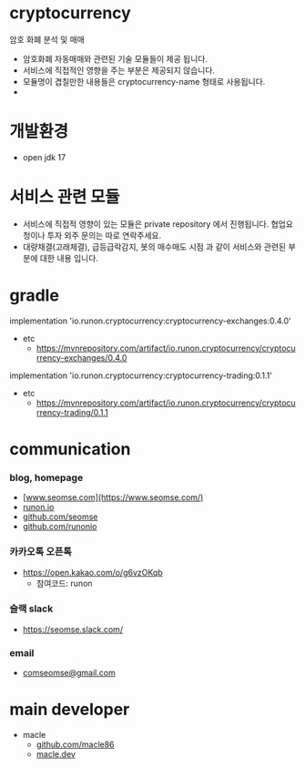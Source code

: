 # cryptocurrency
암호 화폐 분석 및 매매
- 암호화폐 자동매매와 관련된 기술 모듈들이 제공 됩니다. 
- 서비스에 직접적인 영향을 주는 부분은 제공되지 않습니다.
- 모듈명이 겹칠만한 내용들은 cryptocurrency-name 형태로 사용됩니다.
- 
# 개발환경
- open jdk 17

# 서비스 관련 모듈
- 서비스에 직접적 영향이 있는 모듈은 private repository 에서 진행됩니다. 협업요청이나 투자 외주 문의는 따로 연락주세요. 
- 대량채결(고래체결), 급등급락감지, 봇의 매수매도 시점 과 같이 서비스와 관련된 부분에 대한 내용 입니다.

# gradle
implementation 'io.runon.cryptocurrency:cryptocurrency-exchanges:0.4.0'
- etc
  - https://mvnrepository.com/artifact/io.runon.cryptocurrency/cryptocurrency-exchanges/0.4.0

implementation 'io.runon.cryptocurrency:cryptocurrency-trading:0.1.1'
- etc
  - https://mvnrepository.com/artifact/io.runon.cryptocurrency/cryptocurrency-trading/0.1.1

# communication
### blog, homepage
- [www.seomse.com](https://www.seomse.com/)
- [runon.io](https://runon.io)
- [github.com/seomse](https://github.com/seomse)
- [github.com/runonio](https://github.com/runonio)

### 카카오톡 오픈톡
- https://open.kakao.com/o/g6vzOKqb
    - 참여코드: runon

### 슬랙 slack
- https://seomse.slack.com/

### email
- comseomse@gmail.com


# main developer
- macle
    -  [github.com/macle86](https://github.com/macle86)
    -  [macle.dev](https://macle.dev)
